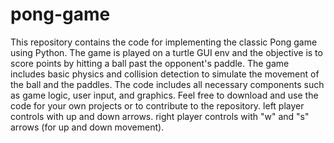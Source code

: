 # pong-game
This repository contains the code for implementing the classic Pong game using Python.
The game is played on a turtle GUI env and the objective is to score points by hitting a ball past the opponent's paddle.
The game includes basic physics and collision detection to simulate the movement of the ball and the paddles.
The code includes all necessary components such as game logic, user input, and graphics.
Feel free to download and use the code for your own projects or to contribute to the repository.
left player controls with up and down arrows.
right player controls with "w" and "s" arrows (for up and down movement).
